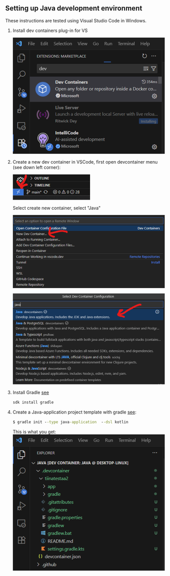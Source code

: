 ## Setting up Java development environment

These instructions are tested using Visual Studio Code in Windows.

1.	Install dev containers plug-in for VS

    ![devcontainers](./img/devcontainers_vscode.png)

2.	Create a new dev container in VSCode, first open devcontainer menu (see down left corner):

     ![devcontainers2](./img/devcontainers_vscode2.png)

     Select create new container, select "Java" 

     ![devcontainers3](./img/new_dev_container.png)

     ![devcontainers4](./img/java_dev_container.png)

3. Install Gradle [see](https://docs.gradle.org/current/userguide/installation.html)

    ```cmd
    sdk install gradle
    ```

4. Create a Java-application project template with gradle [see](https://docs.gradle.org/current/userguide/part1_gradle_init.html):

    ```cmd
    $ gradle init --type java-application  --dsl kotlin
    ```

    This is what you get:
     ![gradle templates](./img/templatefiles.png)




